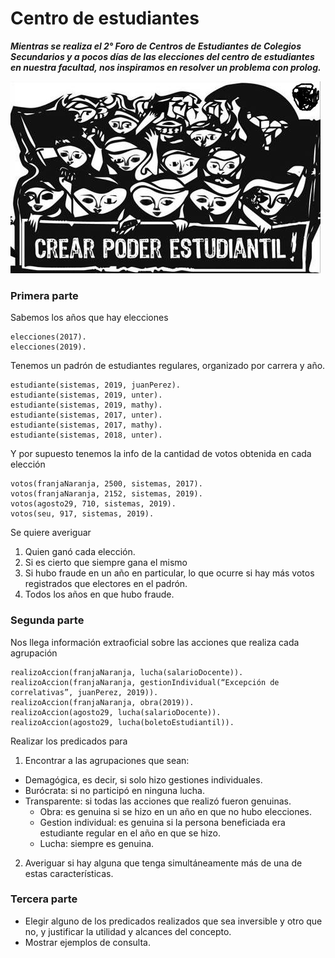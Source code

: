 # Centro de estudiantes 

**_Mientras se realiza el 2° Foro de Centros de Estudiantes de Colegios Secundarios y a pocos días de las elecciones del centro de estudiantes en nuestra facultad, nos inspiramos en resolver un problema con prolog._**

![centros](centro_de_estudiantes.jpg)

### Primera parte
Sabemos los años que hay elecciones
~~~
elecciones(2017).
elecciones(2019).
~~~

Tenemos un padrón de estudiantes regulares, organizado por carrera y año.
~~~
estudiante(sistemas, 2019, juanPerez).
estudiante(sistemas, 2019, unter).
estudiante(sistemas, 2019, mathy).
estudiante(sistemas, 2017, unter).
estudiante(sistemas, 2017, mathy).
estudiante(sistemas, 2018, unter).
~~~

Y por supuesto tenemos la info de la cantidad de votos obtenida en cada elección
~~~
votos(franjaNaranja, 2500, sistemas, 2017).
votos(franjaNaranja, 2152, sistemas, 2019).
votos(agosto29, 710, sistemas, 2019).
votos(seu, 917, sistemas, 2019).
~~~

Se quiere averiguar

1. Quien ganó cada elección. 
2. Si es cierto que siempre gana el mismo
3. Si hubo fraude en un año en particular, lo que ocurre si hay más votos registrados que electores en el padrón. 
4. Todos los años en que hubo fraude.

### Segunda parte
Nos llega información extraoficial sobre las acciones que realiza cada agrupación

~~~
realizoAccion(franjaNaranja, lucha(salarioDocente)).
realizoAccion(franjaNaranja, gestionIndividual(“Excepción de correlativas”, juanPerez, 2019)).
realizoAccion(franjaNaranja, obra(2019)).
realizoAccion(agosto29, lucha(salarioDocente)).
realizoAccion(agosto29, lucha(boletoEstudiantil)).
~~~

Realizar los predicados para 
1. Encontrar a las agrupaciones que sean:
* Demagógica, es decir, si solo hizo gestiones individuales.
* Burócrata: si no participó en ninguna lucha.
* Transparente: si todas las acciones que realizó fueron genuinas.
    * Obra: es genuina si se hizo en un año en que no hubo elecciones.
    * Gestion individual: es genuina si la persona beneficiada era estudiante regular en el año en que se hizo.
    * Lucha: siempre es genuina.

2. Averiguar si hay alguna que tenga simultáneamente más de una de estas características.

### Tercera parte
* Elegir alguno de los predicados realizados que sea inversible y otro que no, y justificar la utilidad y alcances del concepto. 
* Mostrar ejemplos de consulta.
